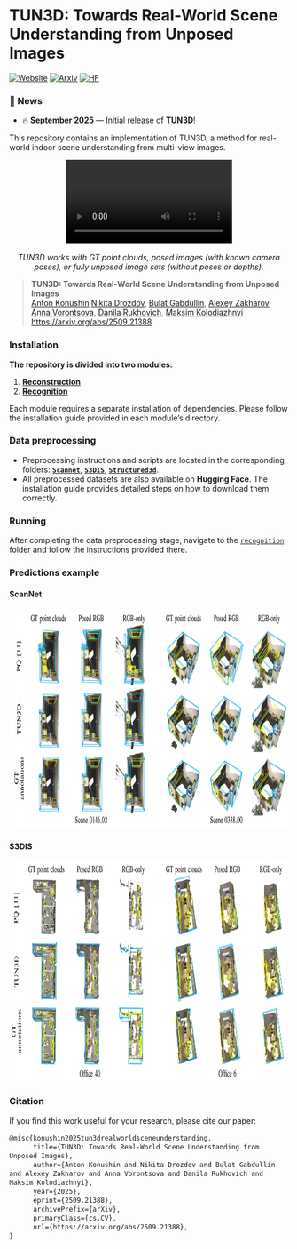 # TUN3D: Towards Real-World Scene Understanding from Unposed Images
[![Website](https://img.shields.io/badge/🌐Website-TUN3D-blue)](https://bulatko.github.io/tun3d/)
[![Arxiv](https://img.shields.io/badge/arXiv-TUN3D-red)](https://arxiv.org/abs/2509.21388)
[![HF](https://img.shields.io/badge/🤗Weights-TUN3D-yellow)](https://huggingface.co/maksimko123/TUN3D/tree/main)
### 📰 News
- :fire: **September 2025** — Initial release of **TUN3D**!  

This repository contains an implementation of TUN3D, a method for real-world indoor scene understanding from multi-view images.

<div align="center">
  <video src="https://github.com/user-attachments/assets/5ca75a1c-6259-48a5-8bf2-2f7ea7fe31a2"> </video>
  <p><i>TUN3D works with GT point clouds, posed images (with known camera poses), or fully unposed image sets (without poses or depths).</i></p>
</div>

> **TUN3D: Towards Real-World Scene Understanding from Unposed Images**<br>
> [Anton Konushin](https://scholar.google.com/citations?user=ZT_k-wMAAAAJ)
> [Nikita Drozdov](https://github.com/anac0der),
> [Bulat Gabdullin](https://github.com/bulatko),
> [Alexey Zakharov](https://github.com/Alex1099000),
> [Anna Vorontsova](https://github.com/highrut),
> [Danila Rukhovich](https://github.com/filaPro),
> [Maksim Kolodiazhnyi](https://github.com/col14m)
> <br>
> https://arxiv.org/abs/2509.21388


### Installation

**The repository is divided into two modules:**

1. **[Reconstruction](./reconstruction/)**
2. **[Recognition](./recognition/)**

Each module requires a separate installation of dependencies. Please follow the installation guide provided in each module’s directory.

### Data preprocessing

* Preprocessing instructions and scripts are located in the corresponding folders: **[`Scannet`](./data/scannet/)**, **[`S3DIS`](./data/s3dis/)**, **[`Structured3d`](./data/structured3d/)**.
* All preprocessed datasets are also available on **Hugging Face**. The installation guide provides detailed steps on how to download them correctly.


### Running 

After completing the data preprocessing stage, navigate to the [`recognition`](./recognition/) folder and follow the instructions provided there.

### Predictions example

#### ScanNet

<p float="left">
  <img src="recognition/imgs/predictions_scannet.png" width="900"  height="396" />
</p>

#### S3DIS
<p float="left">
  <img src="recognition/imgs/predictions_s3dis.png" width="900"  height="396" />
</p>

### Citation

If you find this work useful for your research, please cite our paper:

```
@misc{konushin2025tun3drealworldsceneunderstanding,
      title={TUN3D: Towards Real-World Scene Understanding from Unposed Images}, 
      author={Anton Konushin and Nikita Drozdov and Bulat Gabdullin and Alexey Zakharov and Anna Vorontsova and Danila Rukhovich and Maksim Kolodiazhnyi},
      year={2025},
      eprint={2509.21388},
      archivePrefix={arXiv},
      primaryClass={cs.CV},
      url={https://arxiv.org/abs/2509.21388}, 
}
```